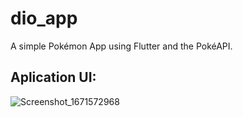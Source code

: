 # dio_app

A simple Pokémon App using Flutter and the PokéAPI.

## Aplication UI:
![Screenshot_1671572968](https://user-images.githubusercontent.com/86268949/208773921-cade11ee-5b92-4049-8af6-1352bf62d4ab.png)



